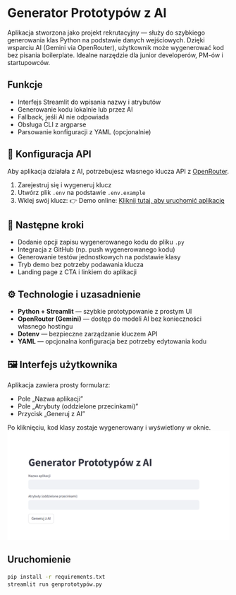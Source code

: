 # Generator Prototypów z AI

Aplikacja stworzona jako projekt rekrutacyjny — służy do szybkiego generowania klas Python na podstawie danych wejściowych. Dzięki wsparciu AI (Gemini via OpenRouter), użytkownik może wygenerować kod bez pisania boilerplate. Idealne narzędzie dla junior developerów, PM-ów i startupowców.


## Funkcje
- Interfejs Streamlit do wpisania nazwy i atrybutów
- Generowanie kodu lokalnie lub przez AI
- Fallback, jeśli AI nie odpowiada
- Obsługa CLI z argparse
- Parsowanie konfiguracji z YAML (opcjonalnie)
## 🔑 Konfiguracja API

Aby aplikacja działała z AI, potrzebujesz własnego klucza API z [OpenRouter](https://openrouter.ai).

1. Zarejestruj się i wygeneruj klucz
2. Utwórz plik `.env` na podstawie `.env.example`
3. Wklej swój klucz:
👉 Demo online: [Kliknij tutaj, aby uruchomić aplikację](https://generatorprotypuw-awqezszjrxhyspezyqde4y.streamlit.app/)
## 🚀 Następne kroki

- Dodanie opcji zapisu wygenerowanego kodu do pliku `.py`
- Integracja z GitHub (np. push wygenerowanego kodu)
- Generowanie testów jednostkowych na podstawie klasy
- Tryb demo bez potrzeby podawania klucza
- Landing page z CTA i linkiem do aplikacji

## ⚙️ Technologie i uzasadnienie

- **Python + Streamlit** — szybkie prototypowanie z prostym UI
- **OpenRouter (Gemini)** — dostęp do modeli AI bez konieczności własnego hostingu
- **Dotenv** — bezpieczne zarządzanie kluczem API
- **YAML** — opcjonalna konfiguracja bez potrzeby edytowania kodu
## 🖼️ Interfejs użytkownika

Aplikacja zawiera prosty formularz:
- Pole „Nazwa aplikacji”
- Pole „Atrybuty (oddzielone przecinkami)”
- Przycisk „Generuj z AI”

Po kliknięciu, kod klasy zostaje wygenerowany i wyświetlony w oknie.
![Zrzut ekranu aplikacji](apkascreen.png)

## Uruchomienie
```bash
pip install -r requirements.txt
streamlit run genprototypów.py
